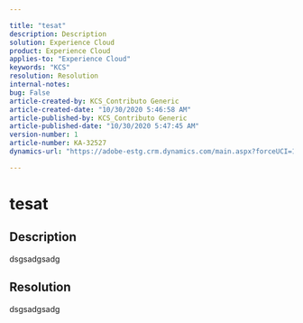 ```yaml
---

title: "tesat"  
description: Description  
solution: Experience Cloud  
product: Experience Cloud  
applies-to: "Experience Cloud"  
keywords: "KCS"  
resolution: Resolution  
internal-notes:   
bug: False  
article-created-by: KCS_Contributo Generic  
article-created-date: "10/30/2020 5:46:58 AM"  
article-published-by: KCS_Contributo Generic  
article-published-date: "10/30/2020 5:47:45 AM"  
version-number: 1  
article-number: KA-32527  
dynamics-url: "https://adobe-estg.crm.dynamics.com/main.aspx?forceUCI=1&pagetype=entityrecord&etn=knowledgearticle&id=73129750-731a-eb11-a813-002248049f6d"

---
```


# tesat

## Description

dsgsadgsadg

## Resolution

dsgsadgsadg
